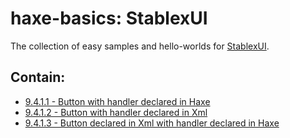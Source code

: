 haxe-basics: StablexUI
=========================

The collection of easy samples and hello-worlds for [StablexUI](http://ui.stablex.ru).

## Contain:

* [9.4.1.1 - Button with handler declared in Haxe](./9_AdditionalLibraries/9.4_GuiFrameworks/9.4.1_StablexUI/9.4.1.1_ButtonWithHandler/Source/Main.hx)
* [9.4.1.2 - Button with handler declared in Xml](./9_AdditionalLibraries/9.4_GuiFrameworks/9.4.1_StablexUI/9.4.1.2_ButtonWithXmlHandler/Source/Main.hx)
* [9.4.1.3 - Button declared in Xml with handler declared in Haxe](./9_AdditionalLibraries/9.4_GuiFrameworks/9.4.1_StablexUI/9.4.1.3_XmlButtonWithHandler/Source/Main.hx)
